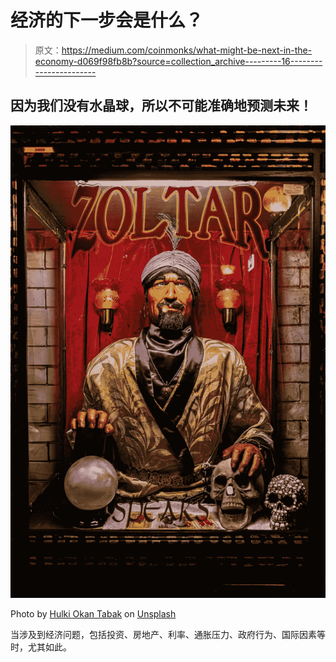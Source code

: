 # 经济的下一步会是什么？

> 原文：<https://medium.com/coinmonks/what-might-be-next-in-the-economy-d069f98fb8b?source=collection_archive---------16----------------------->

## 因为我们没有水晶球，所以不可能准确地预测未来！

![](img/64bc4a6f76dfb5aef90f6cd33aaf5f03.png)

Photo by [Hulki Okan Tabak](https://unsplash.com/@hulkiokantabak?utm_source=medium&utm_medium=referral) on [Unsplash](https://unsplash.com?utm_source=medium&utm_medium=referral)

当涉及到经济问题，包括投资、房地产、利率、通胀压力、政府行为、国际因素等时，尤其如此。
